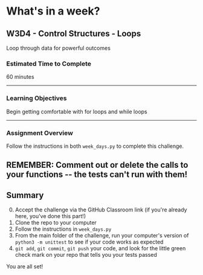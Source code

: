 # What's in a week?

## W3D4 - Control Structures - Loops

Loop through data for powerful outcomes

### Estimated Time to Complete

60 minutes

---

### Learning Objectives

Begin getting comfortable with for loops and while loops

---

### Assignment Overview

Follow the instructions in both `week_days.py` to complete this challenge. 

REMEMBER: Comment out or delete the calls to your functions -- the tests can't run with them!
---

## Summary

0. Accept the challenge via the GitHub Classroom link (if you're already here, you've done this part!)
1. Clone the repo to your computer
2. Follow the instructions in `week_days.py`
3. From the main folder of the challenge, run your computer's version of `python3 -m unittest` to see if your code works as expected
4. `git add`, `git commit`, `git push` your code, and look for the little green check mark on your repo that tells you your tests passed

You are all set!
